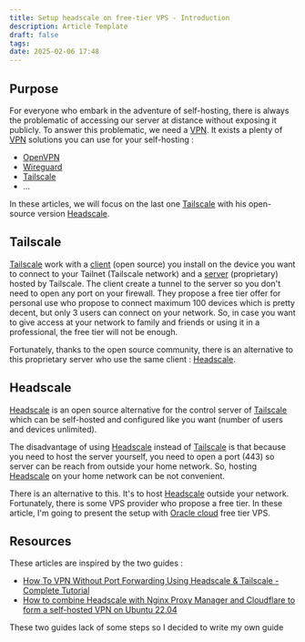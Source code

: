 ```yaml
---
title: Setup headscale on free-tier VPS - Introduction
description: Article Template
draft: false
tags: 
date: 2025-02-06 17:48
---
```

## Purpose

For everyone who embark in the adventure of self-hosting, there is always the problematic of accessing our server at distance without exposing it publicly.
To answer this problematic, we need a [VPN](https://en.wikipedia.org/wiki/Virtual_private_network). It exists a plenty of [VPN](https://en.wikipedia.org/wiki/Virtual_private_network) solutions you can use for your self-hosting :
- [OpenVPN](https://openvpn.net/)
- [Wireguard](https://www.wireguard.com/)
- [Tailscale](https://tailscale.com/)
- ...

In these articles, we will focus on the last one [Tailscale](https://tailscale.com/) with his open-source version [Headscale](https://headscale.net/stable/).

## Tailscale

[Tailscale](https://tailscale.com/) work with a [client](https://github.com/tailscale/tailscale) (open source) you install on the device you want to connect to your Tailnet (Tailscale network) and a [server](https://tailscale.com/) (proprietary) hosted by Tailscale. The client create a tunnel to the server so you don't need to open any port on your firewall. 
They propose a free tier offer for personal use who propose to connect maximum 100 devices which is pretty decent, but only 3 users can connect on your network. So, in case you want to give access at your network to family and friends or using it in a professional, the free tier will not be enough.

Fortunately, thanks to the open source community, there is an alternative to this proprietary server who use the same client : [Headscale](https://headscale.net/stable/).

## Headscale

[Headscale](https://headscale.net/stable/) is an open source alternative for the control server of [Tailscale](https://tailscale.com/) which can be self-hosted and configured like you want (number of users and devices unlimited).

The disadvantage of using [Headscale](https://headscale.net/stable/) instead of [Tailscale](https://tailscale.com/) is that because you need to host the server yourself, you need to open a port (443) so server can be reach from outside your home network. So, hosting [Headscale](https://headscale.net/stable/) on your home network can be not convenient.

There is an alternative to this. It's to host [Headscale](https://headscale.net/stable/) outside your network. Fortunately, there is some VPS provider who propose a free tier. In these article, I'm going to present the setup with [Oracle cloud](https://www.oracle.com) free tier VPS.

## Resources
These articles are inspired by the two guides :
- [How To VPN Without Port Forwarding Using Headscale & Tailscale - Complete Tutorial](https://www.youtube.com/watch?v=u_6Zd7Bo6J4)
- [How to combine Headscale with Nginx Proxy Manager and Cloudflare to form a self-hosted VPN on Ubuntu 22.04](https://silicon.blog/2023/05/14/how-to-combine-headscale-with-nginx-proxy-manager-and-cloudflare-to-from-a-self-hosted-vpn-on-ubuntu-22-04/)

These two guides lack of some steps so I decided to write my own guide




